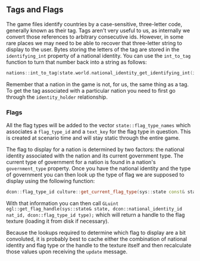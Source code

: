 ## Tags and Flags

The game files identify countries by a case-sensitive, three-letter code, generally known as their tag. Tags aren't very useful to us, as internally we convert those references to arbitrary consecutive ids. However, in some rare places we may need to be able to recover that three-letter string to display to the user. Bytes storing the letters of the tag are stored in the `identifying_int` property of a national identity. You can use the `int_to_tag` function to turn that number back into a string as follows:
```c++
nations::int_to_tag(state.world.national_identity_get_identifying_int(id_for_a_national_identity));
```
Remember that a nation in the game is not, for us, the same thing as a tag. To get the tag associated with a particular nation you need to first go through the `identity_holder` relationship.

### Flags

All the flag types will be added to the vector `state::flag_type_names` which associates a `flag_type_id` and a `text_key` for the flag type in question. This is created at scenario time and will stay static through the entire game.

The flag to display for a nation is determined by two factors: the national identity associated with the nation and its current government type. The current type of government for a nation is found in a nation's `government_type` property. Once you have the national identity and the type of government you can then look up the type of flag we are supposed to display using the following function:
```c++
dcon::flag_type_id culture::get_current_flag_type(sys::state const& state, dcon::nation_id target_nation);
```
With that information you can then call `GLuint ogl::get_flag_handle(sys::state& state, dcon::national_identity_id nat_id, dcon::flag_type_id type);` which will return a handle to the flag texture (loading it from disk if necessary).

Because the lookups required to determine which flag to display are a bit convoluted, it is probably best to cache either the combination of national identity and flag type or the handle to the texture itself and then recalculate those values upon receiving the `update` message. 
